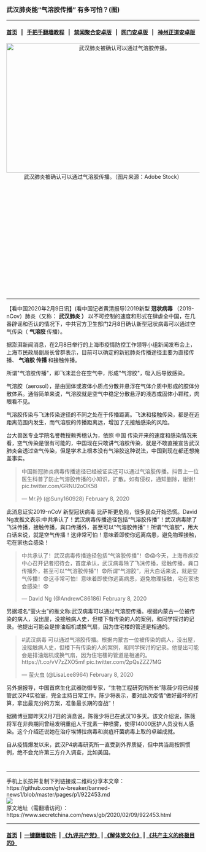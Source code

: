 ### 武汉肺炎能“气溶胶传播” 有多可怕？(图)
------------------------

#### [首页](https://github.com/gfw-breaker/banned-news1/blob/master/README.md) &nbsp;&nbsp;|&nbsp;&nbsp; [手把手翻墙教程](https://github.com/gfw-breaker/guides/wiki) &nbsp;&nbsp;|&nbsp;&nbsp; [禁闻聚合安卓版](https://github.com/gfw-breaker/bn-android) &nbsp;&nbsp;|&nbsp;&nbsp; [网门安卓版](https://github.com/oGate2/oGate) &nbsp;&nbsp;|&nbsp;&nbsp; [神州正道安卓版](https://github.com/SzzdOgate/update) 



<div class="article_right" style="fone-color:#000">
 <p style="text-align: center;">
  <img alt="武汉肺炎被确认可以通过气溶胶传播。" src="https://img3.secretchina.com/pic/2020/2-5/p2620011a635438126-ss.jpg" style="height:337px; width:600px"/>
  <br>
   武汉肺炎被确认可以通过气溶胶传播。（图片来源：Adobe Stock）
   <span id="hideid" name="hideid" style="color:red;display:none;">
    <span href="https://www.secretchina.com">
    </span>
   </span>
  </br>
 </p>
 <div id="txt-mid1-t21-2017">
  <ins class="adsbygoogle" data-ad-client="ca-pub-1276641434651360" data-ad-slot="2451032099" style="display:inline-block;width:336px;height:280px">
  </ins>
  

---


  </div>
 </div>
 <p>
  【看中国2020年2月9日讯】(看中国记者黄清报导)2019新型
  <strong>
   冠状病毒
  </strong>
  （2019-nCov）肺炎（又称：
  <strong>
   <span href="https://www.secretchina.com/news/gb/tag/武汉肺炎" target="_blank">
    武汉肺炎
   </span>
   ）
  </strong>
  以不可控制的速度和形式在肆虐全中国，在几番辟谣和否认的情况下，中共官方卫生部门2月8日确认新型冠状病毒可以通过空气传染（
  <strong>
   气溶胶
  </strong>
  传播）。
  <span id="hideid" name="hideid" style="color:red;display:none;">
   <span href="https://www.secretchina.com">
   </span>
  </span>
 </p>
 <p>
  据澎湃新闻消息，在2月8日举行的上海市疫情防控工作领导小组新闻发布会上，上海市民政局副局长曾群表示，目前可以确定的新冠肺炎传播途径主要为直接传播、
  <strong>
   <span href="https://www.secretchina.com/news/gb/tag/气溶胶" target="_blank">
    气溶胶
   </span>
   传播
  </strong>
  和接触传播。
 </p>
 <p>
  所谓"气溶胶传播"，即飞沫混合在空气中，形成"气溶胶"，吸入后导致感染。
 </p>
 <p>
  气溶胶（aerosol），是由固体或液体小质点分散并悬浮在气体介质中形成的胶体分散体系。通俗简单来说，气溶胶就是空气中稳定分散悬浮的液态或固体小颗粒，肉眼看不见。
 </p>
 <p>
  气溶胶传染与飞沫传染途径的不同之处在于传播距离。飞沫和接触传染，都是在近距离范围内发生，而气溶胶的传播距离远，增加了无接触感染的风险。
 </p>
 <p>
  台大兽医专业学院名誉教授赖秀穗认为，依照
  <span href="https://www.secretchina.com" target="_blank">
   中国
  </span>
  传染开来的速度和感染情况来看，空气传染是很有可能的，中国现在只敢讲气溶胶传染，就是不敢直接宣告武汉肺炎会透过空气传染，但是学术上根本没有气溶胶这种说法，中国到现在都还想掩盖事实。
 </p>
 <blockquote class="twitter-tweet">
  <p dir="ltr" lang="zh">
   中国新冠肺炎病毒传播途径已经被证实还可以通过气溶胶传播。抖音上一位医生科普了防止气溶胶传播的小知识，扩散。如有侵权，通知删除，谢谢！
   <span href="https://t.co/GRNU2oOK58">
    pic.twitter.com/GRNU2oOK58
   </span>
  </p>
  — Mr.孙 (@Suny160928)
  <span href="https://twitter.com/Suny160928/status/1226141900006051841?ref_src=twsrc%5Etfw">
   February 8, 2020
  </span>
 </blockquote>
 <p>
  此消息证实2019-nCoV 新型冠状病毒 比萨斯更危险，很多民众开始恐慌。David Ng发推文表示:中共承认了！武汉病毒传播途径包括“气溶胶传播”！武汉病毒除了飞沫传播，接触传播，粪口传播外，甚至可以“气溶胶传播”！所谓“气溶胶”，用大白话来说，就是空气传播！这非常可怕！意味着即使你远离病患，避免物理接触，宅在家也会感染！
 </p>
 <blockquote class="twitter-tweet">
  <p dir="ltr" lang="zh">
   中共承认了！武汉病毒传播途径包括“气溶胶传播”！😨😱今天，上海市疾控中心召开记者招待会，首度承认，武汉病毒除了飞沫传播，接触传播，粪口传播外，甚至可以“气溶胶传播”！😨所谓“气溶胶”，用大白话来说，就是空气传播！😨这非常可怕！意味着即使你远离病患，避免物理接触，宅在家也会感染！😨
  </p>
  — David Ng (@AndrewC86186)
  <span href="https://twitter.com/AndrewC86186/status/1226063831450783745?ref_src=twsrc%5Etfw">
   February 8, 2020
  </span>
 </blockquote>
 <p>
  另据域名“萤火虫”的推文称:武汉病毒可以通过气溶胶传播。根据内蒙古一位被传染的病人，没出屋，没接触病人史，但楼下有传染的人的案例，和同学探讨的记录。他提出可能会是排油烟机或换气扇，因为住宅楼的管道是相通的。
 </p>
 <blockquote class="twitter-tweet">
  <p dir="ltr" lang="zh">
   <span href="https://twitter.com/hashtag/%E6%AD%A6%E6%B1%89%E7%97%85%E6%AF%92?src=hash&amp;ref_src=twsrc%5Etfw">
    #武汉病毒
   </span>
   可以通过气溶胶传播。根据内蒙古一位被传染的病人，没出屋，没接触病人史，但楼下有传染的人的案例，和同学探讨的记录。他提出可能会是排油烟机或换气扇，因为住宅楼的管道是相通的。
   <span href="https://t.co/vV7zZXO5mf">
    https://t.co/vV7zZXO5mf
   </span>
   <span href="https://t.co/2pQsZZZ7MG">
    pic.twitter.com/2pQsZZZ7MG
   </span>
  </p>
  — 萤火虫 (@LisaLee8964)
  <span href="https://twitter.com/LisaLee8964/status/1226235859017588736?ref_src=twsrc%5Etfw">
   February 8, 2020
  </span>
 </blockquote>
 <p>
  另外据报导，中国首席生化武器防御专家，“生物工程研究所所长”陈薇少将已经接管武汉P4实验室，完全主持日常工作。陈少将表示，要对此次疫情“做好最坏的打算，拿出最充分的方案，准备最长期的奋战”！
 </p>
 <p>
  据微博豆瓣昨天2月7日的消息说，陈薇少将已在武汉10多天。该文介绍说，陈薇将军在非典期间曾经发明重组人干扰素一种喷雾，使得14000医护人员没有人感染。这个介绍还说她在治疗埃博拉病毒和炭疽杆菌病毒上取的卓越成就。
 </p>
 <p>
  自从疫情爆发以来，武汉P4病毒研究所一直受到外界质疑，但中共当局按照惯例，绝不会允许第三方介入调查，比如美国。
 </p>
 <div style="caret-color: rgb(0, 0, 0); color: rgb(0, 0, 0); font-family: Helvetica; font-size: 12px; font-style: normal; font-variant-caps: normal; font-weight: normal; letter-spacing: normal; orphans: auto; text-align: start; text-indent: 0px; text-transform: none; white-space: normal; widows: auto; word-spacing: 0px; -webkit-text-size-adjust: auto; -webkit-text-stroke-width: 0px; text-decoration: none;">
 </div>
 <div style="caret-color: rgb(0, 0, 0); color: rgb(0, 0, 0); font-family: Helvetica; font-size: 12px; font-style: normal; font-variant-caps: normal; font-weight: normal; letter-spacing: normal; orphans: auto; text-align: start; text-indent: 0px; text-transform: none; white-space: normal; widows: auto; word-spacing: 0px; -webkit-text-size-adjust: auto; -webkit-text-stroke-width: 0px; text-decoration: none;">
 </div>
 <center>
  <div>
   <div id="txt-mid2-t22-2017" style="display: block;  max-height: 351px;  overflow: hidden;">
    <div id="SC-21xxx">
    </div>
    <ins class="adsbygoogle" data-ad-client="ca-pub-1276641434651360" data-ad-format="auto" data-ad-slot="4301710469" data-full-width-responsive="true" style="display:block">
    </ins>
   </div>
  </div>
 </center>
 <div style="padding-top:12px;">
 </div>
</div>

<hr/>
手机上长按并复制下列链接或二维码分享本文章：<br/>
https://github.com/gfw-breaker/banned-news1/blob/master/pages/p1/922453.md <br/>
<a href='https://github.com/gfw-breaker/banned-news1/blob/master/pages/p1/922453.md'><img src='https://github.com/gfw-breaker/banned-news1/blob/master/pages/p1/922453.md.png'/></a> <br/>
原文地址（需翻墙访问）：https://www.secretchina.com/news/gb/2020/02/09/922453.html


------------------------
#### [首页](https://github.com/gfw-breaker/banned-news1/blob/master/README.md) &nbsp;|&nbsp; [一键翻墙软件](https://github.com/gfw-breaker/nogfw/blob/master/README.md) &nbsp;| [《九评共产党》](https://github.com/gfw-breaker/9ping.md/blob/master/README.md#九评之一评共产党是什么) | [《解体党文化》](https://github.com/gfw-breaker/jtdwh.md/blob/master/README.md) | [《共产主义的终极目的》](https://github.com/gfw-breaker/gczydzjmd.md/blob/master/README.md)


<img src='http://gfw-breaker.win/banned-news/pages/p1/922453.md' width='0px' height='0px'/>
